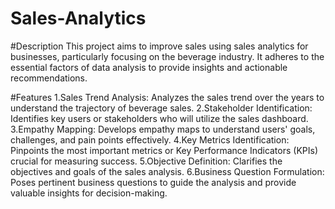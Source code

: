 # Sales-Analytics

#Description
This project aims to improve sales using sales analytics for businesses, particularly focusing on the beverage industry. It adheres to the essential factors of data analysis to provide insights and actionable recommendations.

#Features
1.Sales Trend Analysis: Analyzes the sales trend over the years to understand the trajectory of beverage sales.
2.Stakeholder Identification: Identifies key users or stakeholders who will utilize the sales dashboard.
3.Empathy Mapping: Develops empathy maps to understand users' goals, challenges, and pain points effectively.
4.Key Metrics Identification: Pinpoints the most important metrics or Key Performance Indicators (KPIs) crucial for measuring success.
5.Objective Definition: Clarifies the objectives and goals of the sales analysis.
6.Business Question Formulation: Poses pertinent business questions to guide the analysis and provide valuable insights for decision-making.
